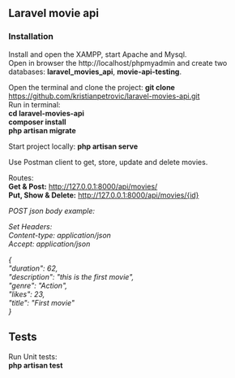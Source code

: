 ## Laravel movie api

### Installation

Install and open the XAMPP, start Apache and Mysql.<br>
Open in browser the http://localhost/phpmyadmin and create two databases: **laravel_movies_api**, **movie-api-testing**.

Open the terminal and clone the project: **git clone** https://github.com/kristianpetrovic/laravel-movies-api.git<br>
Run in terminal:<br>
**cd laravel-movies-api**<br>
**composer install**<br>
**php artisan migrate**<br>

Start project locally: **php artisan serve**

Use Postman client to get, store, update and delete movies.<br>

Routes:<br>
**Get & Post:** http://127.0.0.1:8000/api/movies/<br>
**Put, Show & Delete:** http://127.0.0.1:8000/api/movies/{id}<br>

*POST json body example:<br>*

*Set Headers: <br>
Content-type: application/json<br>
Accept: application/json<br>*

*{<br>
    "duration": 62,<br>
    "description": "this is the first movie",<br>
    "genre": "Action",<br>
    "likes": 23,<br>
    "title": "First movie"<br>
}*<br>

## Tests
Run Unit tests:<br>
**php artisan test**<br>
